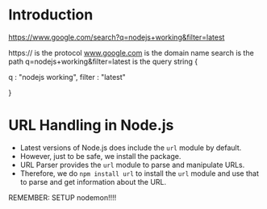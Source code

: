 # Introduction

https://www.google.com/search?q=nodejs+working&filter=latest

https:// is the protocol
www.google.com is the domain name
search is the path
q=nodejs+working&filter=latest is the query string
{

q : "nodejs working",
filter : "latest"

}



# URL Handling in Node.js

- Latest versions of Node.js does include the `url` module by default.
- However, just to be safe, we install the package.
- URL Parser provides the `url` module to parse and manipulate URLs.
- Therefore, we do `npm install url` to install the `url` module and use that to parse and get information about the URL.

REMEMBER: SETUP nodemon!!!!